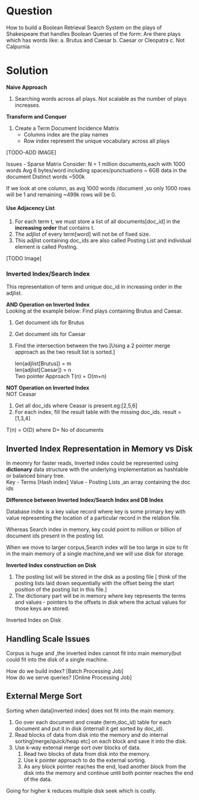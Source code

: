 # Question

How to build a Boolean Retrieval Search System on the plays of Shakespeare that handles Boolean Queries of the form:
Are there plays which has words like:
a. Brutus and Caesar
b. Caesar or Cleopatra
c. Not Calpurnia

# Solution
__Naive Approach__

1. Searching words across all plays. Not scalable as the number of plays increases.

__Transform and Conquer__

1. Create a Term Document Incidence Matrix
    - Columns index are the play names
    - Row index represent the unique vocabulary across all plays

[TODO-ADD IMAGE]

Issues - Sparse Matrix
Consider:
N = 1 million documents,each with 1000 words 
Avg 6 bytes/word including spaces/punctuations ~ 6GB data in the document
Distinct words ~500k 

If we look at one column, as avg 1000 words /document ,so only 1000 rows will be 1 and remaining ~499k rows will be 0.

#### Use Adjacency List<br>
1. For each term t, we must store a list of all documents[doc_id] in the **increasing order** that contains t.
2. The adjlist of every term[word] will not be of fixed size.
3. This adjlist containing doc_ids are also called Posting List and individual element is called Posting.

[TODO Image]

### Inverted Index/Search Index
This representation of term and unique doc_id in increasing order in the adjlist.

**AND Operation on Inverted Index**<br>
Looking at the example below:
Find plays containing Brutus and Caesar.

1. Get document ids for Brutus
2. Get document ids for Caesar
3. Find the intersection between the two.[Using a 2 pointer merge approach as the two result list is sorted.]

	len(adjlist[Brutus]) = m<br>
	len(adjlist[Caesar]) = n<br>
	Two pointer Approach T(n) = O(m+n) 

**NOT Operation on Inverted Index**<br>
NOT Ceasar<br>
1. Get all doc_ids where Ceasar is present.eg:[2,5,6]
2. For each index, fill the result table with the missing doc_ids. result = [1,3,4]

T(n) = O(D) where D= No of documents

## Inverted Index Representation in Memory vs Disk

In meomry for faster reads,
Inverted index  could be represented using **dictionary** data structure with the underlying implementation as hashtable or balanced binary tree.<br>
Key - Terms [Hash index]
Value - Posting Lists ,an array containing the doc ids 

__Difference between Inverted Index/Search Index and DB Index__

Database index is a key value record where key is some primary key with value representing the location of a particular record in the relation file.

Whereas Search index in memory, key could point to million or billion of document ids present in the posting list.

When we move to larger corpus,Search index will be too large in size to fit in the main memory of a single machine,and we will use disk for storage.

**Inverted Index construction on Disk**

1. The posting list will be stored in the disk as a posting file [ think of the posting lists laid down sequentially with the offset being the start position of the posting list in this file.]
2. The dictionary part will be in memory where key represents the terms and values - pointers to the offsets in disk where the actual values for those keys are stored.

Inverted Index on Disk 


## Handling Scale Issues

Corpus is huge and ,the inverted index cannot fit into main memory(but could fit into the disk of a single machine.

How do we build index? [Batch Processing Job]<br>
How do we serve queries? [Online Processing Job]


## External Merge Sort
Sorting when data[inverted index] does not fit into the main memory.

1. Go over each document and create (term,doc_id) table for each document and put it in disk (internall it get sorted by doc_id).
2. Read blocks of data from disk into the memory and do internal sorting[merge/quick/heap etc] on each block and save it into the disk.
3. Use k-way external merge sort over blocks of data.
	1. Read two blocks of data from disk into the memory.
	2. Use k pointer approach to do the external sorting.
	3. As any block pointer reaches the end, load another block from the disk into the memory and continue until both pointer reaches the end of the data.

Going for higher k reduces multiple disk seek which is costly.

 




